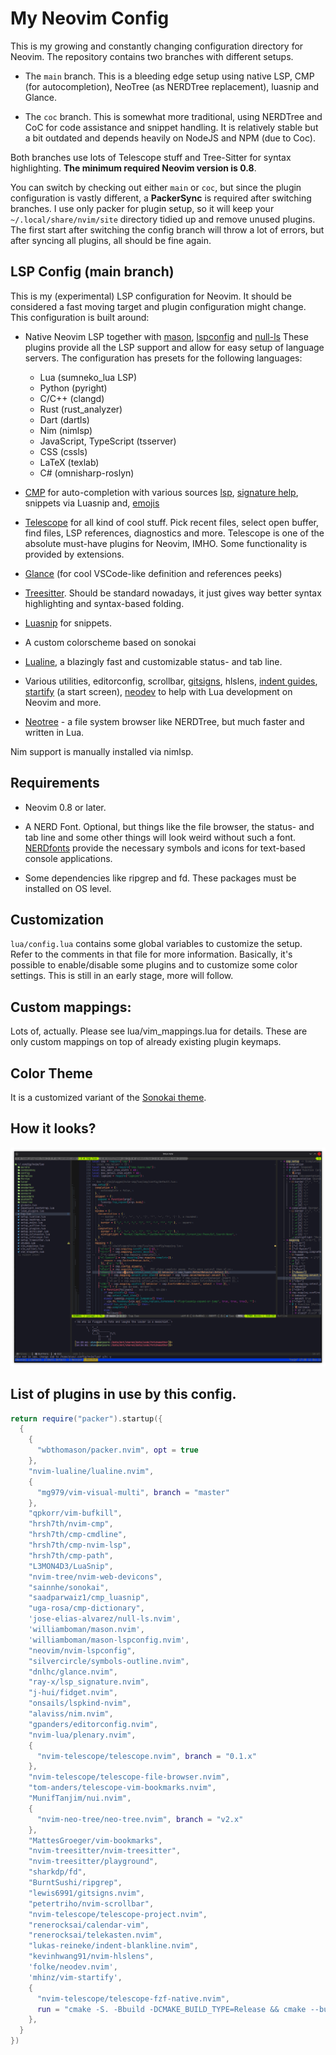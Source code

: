 # My Neovim Config

This is my growing and constantly changing configuration directory for Neovim. The repository contains 
two branches with different setups.

- The `main` branch. This is a bleeding edge setup using native LSP, CMP (for autocompletion), NeoTree 
  (as NERDTree replacement), luasnip and Glance.

- The `coc` branch. This is somewhat more traditional, using NERDTree and CoC for code assistance and 
  snippet handling. It is  relatively stable but a bit outdated and depends heavily on NodeJS and NPM 
  (due to Coc).

Both branches use lots of Telescope stuff and Tree-Sitter for syntax highlighting. **The minimum required 
Neovim version is 0.8**.

You can switch by checking out either `main` or `coc`, but since the plugin configuration is vastly 
different, a **PackerSync** is required after switching branches. I use only packer for plugin setup, so 
it will keep your `~/.local/share/nvim/site` directory tidied up and remove unused plugins. The first 
start after switching the config branch will throw a lot of errors, but after syncing all plugins, all 
should be fine again.

## LSP Config (main branch)

This is my (experimental) LSP configuration for Neovim. It should be considered a fast moving target and 
plugin configuration might change. This configuration is built around:

* Native Neovim LSP together with [mason](https://github.com/williamboman/mason.nvim), 
  [lspconfig](https://github.com/neovim/nvim-lspconfig) and 
  [null-ls](https://github.com/jose-elias-alvarez/null-ls.nvim) These plugins provide all the LSP support 
  and allow for easy setup of language servers. The configuration has presets for the following 
  languages:

  * Lua (sumneko_lua LSP)
  * Python (pyright)
  * C/C++  (clangd)
  * Rust   (rust_analyzer)
  * Dart   (dartls)
  * Nim    (nimlsp)
  * JavaScript, TypeScript (tsserver)
  * CSS    (cssls)
  * LaTeX  (texlab)
  * C# (omnisharp-roslyn)

* [CMP](https://github.com/hrsh7th/nvim-cmp) for auto-completion with various sources 
  [lsp](https://github.com/hrsh7th/cmp-nvim-lsp), [signature 
  help](https://github.com/hrsh7th/cmp-nvim-lsp-signature-help), snippets via Luasnip and, 
  [emojis](https://github.com/hrsh7th/cmp-emoji) 

* [Telescope](https://github.com/nvim-telescope/telescope.nvim) for all kind of cool stuff. Pick recent 
  files, select open buffer, find files, LSP references, diagnostics and more. Telescope is one of the 
  absolute must-have plugins for Neovim, IMHO. Some functionality is provided by extensions.

* [Glance](https://github.com/DNLHC/glance.nvim) (for cool VSCode-like definition and references peeks)

* [Treesitter](https://github.com/nvim-treesitter). Should be standard nowadays, it just gives way better 
  syntax highlighting and syntax-based folding.

* [Luasnip](https://github.com/L3MON4D3/LuaSnip) for snippets.

* A custom colorscheme based on sonokai

* [Lualine](https://github.com/nvim-lualine/lualine.nvim), a blazingly fast and customizable status- and 
  tab line.
  
* Various utilities, editorconfig, scrollbar, [gitsigns](https://github.com/lewis6991/gitsigns.nvim), 
  hlslens, [indent guides](https://github.com/lukas-reineke/indent-blankline.nvim), 
  [startify](https://github.com/mhinz/vim-startify) (a start screen), 
  [neodev](https://github.com/folke/neodev.nvim) to help with Lua development on Neovim and more.

* [Neotree](https://github.com/nvim-neo-tree/neo-tree.nvim) - a file system browser like NERDTree, but 
  much faster and written in Lua.

Nim support is manually installed via nimlsp.

## Requirements

* Neovim 0.8 or later.

* A NERD Font. Optional, but things like the file browser, the status- and tab line and some other things 
  will look weird without such a font. [NERDfonts](https://www.nerdfonts.com/) provide the necessary 
  symbols and icons for text-based console applications.

* Some dependencies like ripgrep and fd. These packages must be installed on OS level.

## Customization

`lua/config.lua` contains some global variables to customize the setup. Refer to the comments in that 
file for more information. Basically, it's possible to enable/disable some plugins and to customize some color 
settings. This is still in an early stage, more will follow.

## Custom mappings:

Lots of, actually. Please see lua/vim_mappings.lua for details. These are only custom mappings on top of 
already existing plugin keymaps.

## Color Theme

It is a customized variant of the [Sonokai theme](https://github.com/sainnhe/sonokai).

## How it looks?

![Screenshot](https://github.com/silvercircle/nvim/blob/main/screenshot.png?raw=True)

## List of plugins in use by this config.

```lua
return require("packer").startup({
  {
    {
      "wbthomason/packer.nvim", opt = true
    },
    "nvim-lualine/lualine.nvim",
    {
      "mg979/vim-visual-multi", branch = "master"
    },
    "qpkorr/vim-bufkill",
    "hrsh7th/nvim-cmp",
    "hrsh7th/cmp-cmdline",
    "hrsh7th/cmp-nvim-lsp",
    "hrsh7th/cmp-path",
    "L3MON4D3/LuaSnip",
    "nvim-tree/nvim-web-devicons",
    "sainnhe/sonokai",
    "saadparwaiz1/cmp_luasnip",
    "uga-rosa/cmp-dictionary",
    'jose-elias-alvarez/null-ls.nvim',
    'williamboman/mason.nvim',
    'williamboman/mason-lspconfig.nvim',
    "neovim/nvim-lspconfig",
    "silvercircle/symbols-outline.nvim",
    "dnlhc/glance.nvim",
    "ray-x/lsp_signature.nvim",
    "j-hui/fidget.nvim",
    "onsails/lspkind-nvim",
    "alaviss/nim.nvim",
    "gpanders/editorconfig.nvim",
    "nvim-lua/plenary.nvim",
    {
      "nvim-telescope/telescope.nvim", branch = "0.1.x"
    },
    "nvim-telescope/telescope-file-browser.nvim",
    "tom-anders/telescope-vim-bookmarks.nvim",
    "MunifTanjim/nui.nvim",
    {
      "nvim-neo-tree/neo-tree.nvim", branch = "v2.x"
    },
    "MattesGroeger/vim-bookmarks",
    "nvim-treesitter/nvim-treesitter",
    "nvim-treesitter/playground",
    "sharkdp/fd",
    "BurntSushi/ripgrep",
    "lewis6991/gitsigns.nvim",
    "petertriho/nvim-scrollbar",
    "nvim-telescope/telescope-project.nvim",
    "renerocksai/calendar-vim",
    "renerocksai/telekasten.nvim",
    "lukas-reineke/indent-blankline.nvim",
    "kevinhwang91/nvim-hlslens",
    'folke/neodev.nvim',
    'mhinz/vim-startify',
    {
      "nvim-telescope/telescope-fzf-native.nvim",
      run = "cmake -S. -Bbuild -DCMAKE_BUILD_TYPE=Release && cmake --build build --config Release && cmake --install build --prefix build",
    },
  }
})
```